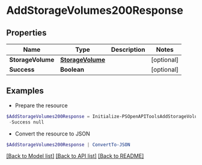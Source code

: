# AddStorageVolumes200Response
## Properties

Name | Type | Description | Notes
------------ | ------------- | ------------- | -------------
**StorageVolume** | [**StorageVolume**](StorageVolume.md) |  | [optional] 
**Success** | **Boolean** |  | [optional] 

## Examples

- Prepare the resource
```powershell
$AddStorageVolumes200Response = Initialize-PSOpenAPIToolsAddStorageVolumes200Response  -StorageVolume null `
 -Success null
```

- Convert the resource to JSON
```powershell
$AddStorageVolumes200Response | ConvertTo-JSON
```

[[Back to Model list]](../README.md#documentation-for-models) [[Back to API list]](../README.md#documentation-for-api-endpoints) [[Back to README]](../README.md)


